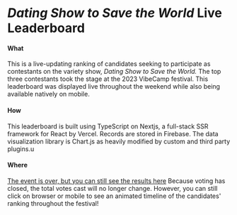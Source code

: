# _Dating Show to Save the World_ Live Leaderboard

#### What

This is a live-updating ranking of candidates seeking to participate as contestants on the variety show, _Dating Show to Save the World._ The top three contestants took the stage at the 2023 VibeCamp festival. This leaderboard was displayed live throughout the weekend while also being available natively on mobile.

#### How

This leaderboard is built using TypeScript on Nextjs, a full-stack SSR framework for React by Vercel. Records are stored in Firebase. The data visualization library is Chart.js as heavily modified by custom and third party plugins.u

#### Where

[The event is over, but you can still see the results here](https://vibecamp-graph.vercel.app) Because voting has closed, the total votes cast will no longer change. However, you can still click on browser or mobile to see an animated timeline of the candidates' ranking throughout the festival!
